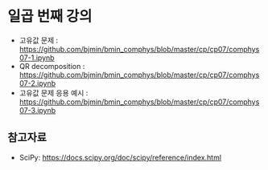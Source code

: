 # 일곱 번째 강의 

* 고유값 문제 : https://github.com/bjmin/bmin_comphys/blob/master/cp/cp07/comphys07-1.ipynb
* QR decomposition : https://github.com/bjmin/bmin_comphys/blob/master/cp/cp07/comphys07-2.ipynb
* 고유값 문제 응용 예시 : https://github.com/bjmin/bmin_comphys/blob/master/cp/cp07/comphys07-3.ipynb


## 참고자료
* SciPy: https://docs.scipy.org/doc/scipy/reference/index.html

